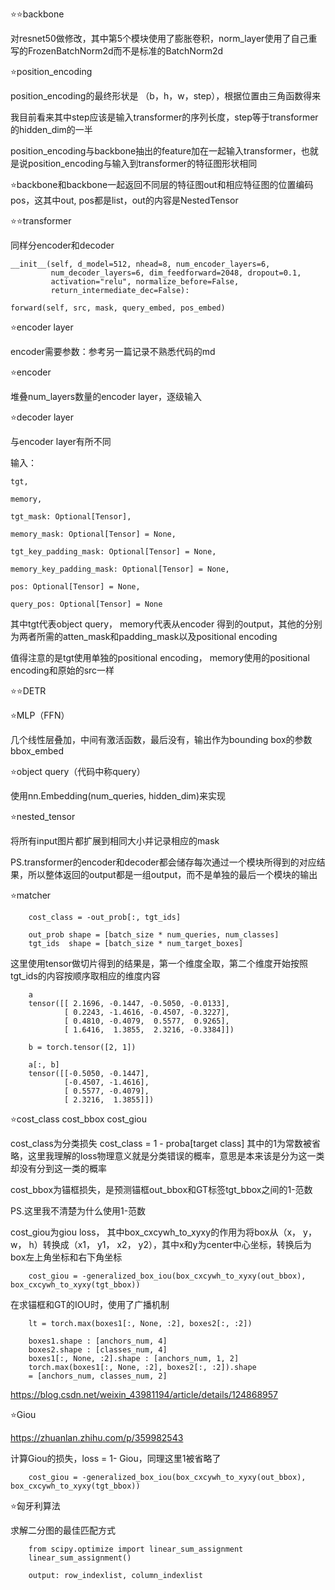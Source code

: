 ⭐⭐backbone

对resnet50做修改，其中第5个模块使用了膨胀卷积，norm_layer使用了自己重写的FrozenBatchNorm2d而不是标准的BatchNorm2d

⭐position_encoding

position_encoding的最终形状是 （b，h，w，step），根据位置由三角函数得来

我目前看来其中step应该是输入transformer的序列长度，step等于transformer的hidden_dim的一半

position_encoding与backbone抽出的feature加在一起输入transformer，也就是说position_encoding与输入到transformer的特征图形状相同

⭐backbone和backbone一起返回不同层的特征图out和相应特征图的位置编码pos，这其中out, pos都是list，out的内容是NestedTensor

⭐⭐transformer

同样分encoder和decoder

    __init__(self, d_model=512, nhead=8, num_encoder_layers=6,
             num_decoder_layers=6, dim_feedforward=2048, dropout=0.1,
             activation="relu", normalize_before=False,
             return_intermediate_dec=False):

    forward(self, src, mask, query_embed, pos_embed)

⭐encoder layer

encoder需要参数：参考另一篇记录不熟悉代码的md

⭐encoder

堆叠num_layers数量的encoder layer，逐级输入

⭐decoder layer

与encoder layer有所不同

输入：

    tgt, 

    memory,

    tgt_mask: Optional[Tensor],

    memory_mask: Optional[Tensor] = None,

    tgt_key_padding_mask: Optional[Tensor] = None,

    memory_key_padding_mask: Optional[Tensor] = None,

    pos: Optional[Tensor] = None,

    query_pos: Optional[Tensor] = None

其中tgt代表object query， memory代表从encoder 得到的output，其他的分别为两者所需的atten_mask和padding_mask以及positional encoding

值得注意的是tgt使用单独的positional encoding， memory使用的positional encoding和原始的src一样
                
⭐⭐DETR

⭐MLP（FFN）

几个线性层叠加，中间有激活函数，最后没有，输出作为bounding box的参数bbox_embed

⭐object query（代码中称query）

使用nn.Embedding(num_queries, hidden_dim)来实现

⭐nested_tensor

将所有input图片都扩展到相同大小并记录相应的mask

PS.transformer的encoder和decoder都会储存每次通过一个模块所得到的对应结果，所以整体返回的output都是一组output，而不是单独的最后一个模块的输出

⭐matcher

        cost_class = -out_prob[:, tgt_ids]

        out_prob shape = [batch_size * num_queries, num_classes]
        tgt_ids  shape = [batch_size * num_target_boxes]

这里使用tensor做切片得到的结果是，第一个维度全取，第二个维度开始按照tgt_ids的内容按顺序取相应的维度内容

        a
        tensor([[ 2.1696, -0.1447, -0.5050, -0.0133],
                [ 0.2243, -1.4616, -0.4507, -0.3227],
                [ 0.4810, -0.4079,  0.5577,  0.9265],
                [ 1.6416,  1.3855,  2.3216, -0.3384]])

        b = torch.tensor([2, 1])

        a[:, b]
        tensor([[-0.5050, -0.1447],
                [-0.4507, -1.4616],
                [ 0.5577, -0.4079],
                [ 2.3216,  1.3855]])
                
⭐cost_class  cost_bbox  cost_giou

cost_class为分类损失 cost_class = 1 - proba[target class] 其中的1为常数被省略，这里我理解的loss物理意义就是分类错误的概率，意思是本来该是分为这一类却没有分到这一类的概率

cost_bbox为锚框损失，是预测锚框out_bbox和GT标签tgt_bbox之间的1-范数

PS.这里我不清楚为什么使用1-范数

cost_giou为giou loss， 其中box_cxcywh_to_xyxy的作用为将box从（x， y， w， h）转换成（x1， y1， x2， y2），其中x和y为center中心坐标，转换后为box左上角坐标和右下角坐标

        cost_giou = -generalized_box_iou(box_cxcywh_to_xyxy(out_bbox), box_cxcywh_to_xyxy(tgt_bbox))

在求锚框和GT的IOU时，使用了广播机制

        lt = torch.max(boxes1[:, None, :2], boxes2[:, :2])
        
        boxes1.shape : [anchors_num, 4]
        boxes2.shape : [classes_num, 4]
        boxes1[:, None, :2].shape : [anchors_num, 1, 2]
        torch.max(boxes1[:, None, :2], boxes2[:, :2]).shape 
        = [anchors_num, classes_num, 2]

https://blog.csdn.net/weixin_43981194/article/details/124868957

⭐Giou

https://zhuanlan.zhihu.com/p/359982543

计算Giou的损失，loss = 1- Giou，同理这里1被省略了

        cost_giou = -generalized_box_iou(box_cxcywh_to_xyxy(out_bbox), box_cxcywh_to_xyxy(tgt_bbox))
        
⭐匈牙利算法

求解二分图的最佳匹配方式

        from scipy.optimize import linear_sum_assignment
        linear_sum_assignment()
        
        output: row_indexlist, column_indexlist
        
